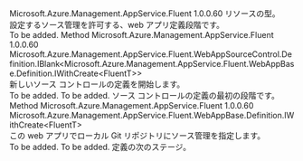 <Type Name="IWithSourceControl&lt;FluentT&gt;" FullName="Microsoft.Azure.Management.AppService.Fluent.WebAppBase.Definition.IWithSourceControl&lt;FluentT&gt;">
  <TypeSignature Language="C#" Value="public interface IWithSourceControl&lt;FluentT&gt;" />
  <TypeSignature Language="ILAsm" Value=".class public interface auto ansi abstract IWithSourceControl`1&lt;FluentT&gt;" />
  <TypeSignature Language="DocId" Value="T:Microsoft.Azure.Management.AppService.Fluent.WebAppBase.Definition.IWithSourceControl`1" />
  <TypeSignature Language="VB.NET" Value="Public Interface IWithSourceControl(Of FluentT)" />
  <TypeSignature Language="F#" Value="type IWithSourceControl&lt;'FluentT&gt; = interface" />
  <AssemblyInfo>
    <AssemblyName>Microsoft.Azure.Management.AppService.Fluent</AssemblyName>
    <AssemblyVersion>1.0.0.60</AssemblyVersion>
  </AssemblyInfo>
  <TypeParameters>
    <TypeParameter Name="FluentT" />
  </TypeParameters>
  <Interfaces />
  <Docs>
    <typeparam name="FluentT">リソースの型。</typeparam>
    <summary>
            設定するソース管理を許可する、web アプリ定義段階です。
            </summary>
    <remarks>To be added.</remarks>
  </Docs>
  <Members>
    <Member MemberName="DefineSourceControl">
      <MemberSignature Language="C#" Value="public Microsoft.Azure.Management.AppService.Fluent.WebAppSourceControl.Definition.IBlank&lt;Microsoft.Azure.Management.AppService.Fluent.WebAppBase.Definition.IWithCreate&lt;FluentT&gt;&gt; DefineSourceControl ();" />
      <MemberSignature Language="ILAsm" Value=".method public hidebysig newslot virtual instance class Microsoft.Azure.Management.AppService.Fluent.WebAppSourceControl.Definition.IBlank`1&lt;class Microsoft.Azure.Management.AppService.Fluent.WebAppBase.Definition.IWithCreate`1&lt;!FluentT&gt;&gt; DefineSourceControl() cil managed" />
      <MemberSignature Language="DocId" Value="M:Microsoft.Azure.Management.AppService.Fluent.WebAppBase.Definition.IWithSourceControl`1.DefineSourceControl" />
      <MemberSignature Language="VB.NET" Value="Public Function DefineSourceControl () As IBlank(Of IWithCreate(Of FluentT))" />
      <MemberSignature Language="F#" Value="abstract member DefineSourceControl : unit -&gt; Microsoft.Azure.Management.AppService.Fluent.WebAppSourceControl.Definition.IBlank&lt;Microsoft.Azure.Management.AppService.Fluent.WebAppBase.Definition.IWithCreate&lt;'FluentT&gt;&gt;" Usage="iWithSourceControl.DefineSourceControl " />
      <MemberType>Method</MemberType>
      <AssemblyInfo>
        <AssemblyName>Microsoft.Azure.Management.AppService.Fluent</AssemblyName>
        <AssemblyVersion>1.0.0.60</AssemblyVersion>
      </AssemblyInfo>
      <ReturnValue>
        <ReturnType>Microsoft.Azure.Management.AppService.Fluent.WebAppSourceControl.Definition.IBlank&lt;Microsoft.Azure.Management.AppService.Fluent.WebAppBase.Definition.IWithCreate&lt;FluentT&gt;&gt;</ReturnType>
      </ReturnValue>
      <Parameters />
      <Docs>
        <summary>
            新しいソース コントロールの定義を開始します。
            </summary>
        <returns>To be added.</returns>
        <remarks>To be added.</remarks>
        <return>ソース コントロールの定義の最初の段階です。</return>
      </Docs>
    </Member>
    <Member MemberName="WithLocalGitSourceControl">
      <MemberSignature Language="C#" Value="public Microsoft.Azure.Management.AppService.Fluent.WebAppBase.Definition.IWithCreate&lt;FluentT&gt; WithLocalGitSourceControl ();" />
      <MemberSignature Language="ILAsm" Value=".method public hidebysig newslot virtual instance class Microsoft.Azure.Management.AppService.Fluent.WebAppBase.Definition.IWithCreate`1&lt;!FluentT&gt; WithLocalGitSourceControl() cil managed" />
      <MemberSignature Language="DocId" Value="M:Microsoft.Azure.Management.AppService.Fluent.WebAppBase.Definition.IWithSourceControl`1.WithLocalGitSourceControl" />
      <MemberSignature Language="VB.NET" Value="Public Function WithLocalGitSourceControl () As IWithCreate(Of FluentT)" />
      <MemberSignature Language="F#" Value="abstract member WithLocalGitSourceControl : unit -&gt; Microsoft.Azure.Management.AppService.Fluent.WebAppBase.Definition.IWithCreate&lt;'FluentT&gt;" Usage="iWithSourceControl.WithLocalGitSourceControl " />
      <MemberType>Method</MemberType>
      <AssemblyInfo>
        <AssemblyName>Microsoft.Azure.Management.AppService.Fluent</AssemblyName>
        <AssemblyVersion>1.0.0.60</AssemblyVersion>
      </AssemblyInfo>
      <ReturnValue>
        <ReturnType>Microsoft.Azure.Management.AppService.Fluent.WebAppBase.Definition.IWithCreate&lt;FluentT&gt;</ReturnType>
      </ReturnValue>
      <Parameters />
      <Docs>
        <summary>
            この web アプリでローカル Git リポジトリにソース管理を指定します。
            </summary>
        <returns>To be added.</returns>
        <remarks>To be added.</remarks>
        <return>定義の次のステージ。</return>
      </Docs>
    </Member>
  </Members>
</Type>